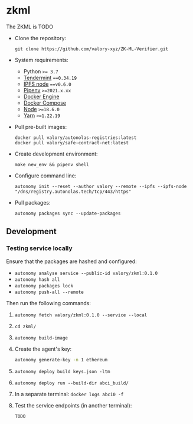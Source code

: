 # zkml

The ZKML is TODO

- Clone the repository:

      git clone https://github.com/valory-xyz/ZK-ML-Verifier.git

- System requirements:

    - Python `>= 3.7`
    - [Tendermint](https://docs.tendermint.com/v0.34/introduction/install.html) `==0.34.19`
    - [IPFS node](https://docs.ipfs.io/install/command-line/#official-distributions) `==v0.6.0`
    - [Pipenv](https://pipenv.pypa.io/en/latest/installation/) `>=2021.x.xx`
    - [Docker Engine](https://docs.docker.com/engine/install/)
    - [Docker Compose](https://docs.docker.com/compose/install/)
    - [Node](https://nodejs.org/en) `>=18.6.0`
    - [Yarn](https://yarnpkg.com/getting-started/install) `>=1.22.19`

- Pull pre-built images:

      docker pull valory/autonolas-registries:latest
      docker pull valory/safe-contract-net:latest

- Create development environment:

      make new_env && pipenv shell

- Configure command line:

      autonomy init --reset --author valory --remote --ipfs --ipfs-node "/dns/registry.autonolas.tech/tcp/443/https"

- Pull packages:

      autonomy packages sync --update-packages

## Development

### Testing service locally

Ensure that the packages are hashed and configured:
- `autonomy analyse service --public-id valory/zkml:0.1.0`
- `autonomy hash all`
- `autonomy packages lock`
- `autonomy push-all --remote`

Then run the following commands:
1. `autonomy fetch valory/zkml:0.1.0 --service --local`
2. `cd zkml/`
3. `autonomy build-image`
4. Create the agent's key:
    ```bash
    autonomy generate-key -n 1 ethereum
    ```

5. `autonomy deploy build keys.json -ltm`
6. `autonomy deploy run --build-dir abci_build/`
7. In a separate terminal: `docker logs abci0 -f`
8. Test the service endpoints (in another terminal):
     ```bash
     TODO
     ```
